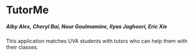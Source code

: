 # TutorMe 

##### Alby Alex, Cheryl Bai, Nour Goulmamine, Ilyas Jaghoori, Eric Xie

This application matches UVA students with tutors who can help them with their classes. 
